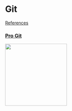 # Git
[References](git.md)

### [Pro Git](resources/9781484200773.md)
[<img src="covers/9781484200773.jpg" width="200"/>](resources/9781484200773.md)
